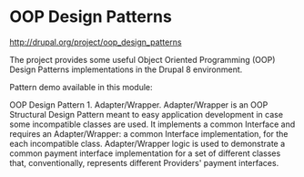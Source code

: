 OOP Design Patterns
=======================

http://drupal.org/project/oop_design_patterns

The project provides some useful Object Oriented Programming (OOP)
Design Patterns implementations in the Drupal 8 environment.


Pattern demo available in this module:

OOP Design Pattern 1. Adapter/Wrapper.
Adapter/Wrapper is an OOP Structural Design Pattern meant to easy
application development in case some incompatible classes are used.
It implements a common Interface and requires an Adapter/Wrapper: a common
Interface implementation, for the each incompatible class.
Adapter/Wrapper logic is used to demonstrate a common payment interface
implementation for a set of different classes that, conventionally,
represents different Providers' payment interfaces.

